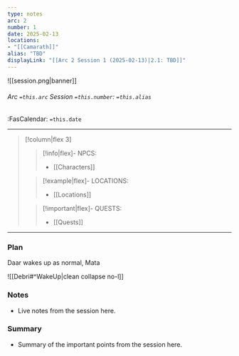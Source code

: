 ```yaml
---
type: notes
arc: 2
number: 1
date: 2025-02-13
locations:
- "[[Camarath]]"
alias: "TBD"
displayLink: "[[Arc 2 Session 1 (2025-02-13)|2.1: TBD]]"
---
```


![[session.png|banner]]
###### Arc `=this.arc` Session `=this.number`: `=this.alias`
<span class="sub2">:FasCalendar: `=this.date` </span>
___

> [!column|flex 3]
> 
>> [!info|flex]- NPCS:
>> - [[Characters]]
>
>> [!example|flex]- LOCATIONS:
>> - [[Locations]]
>
>> [!important|flex]- QUESTS:
>> - [[Quests]]

---

### Plan
Daar wakes up as normal, Mata 

![[Debri#^WakeUp|clean collapse no-l]]



### Notes
- Live notes from the session here.

### Summary
- Summary of the important points from the session here.


